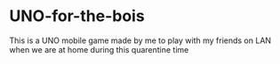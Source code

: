 # UNO-for-the-bois
This is a UNO mobile game made by me to play with my friends on LAN when we are at home during this quarentine time

